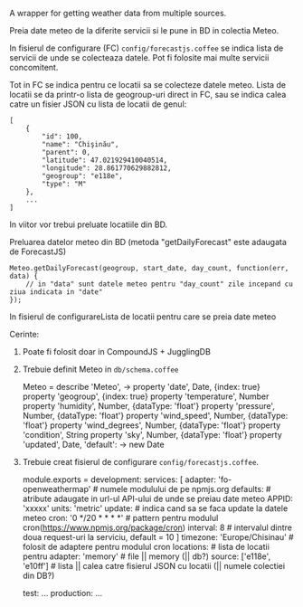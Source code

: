 A wrapper for getting weather data from multiple sources.

Preia date meteo de la diferite servicii si le pune in BD in colectia Meteo.

In fisierul de configurare (FC) <code>config/forecastjs.coffee</code> se indica lista de servicii de unde se colecteaza datele.
Pot fi folosite mai multe servicii concomitent.

Tot in FC se indica pentru ce locatii sa se colecteze datele meteo.
Lista de locatii se da printr-o lista de geogroup-uri direct in FC, sau se indica calea catre un fisier JSON cu lista de locatii de genul:

    [
        {
            "id": 100,
            "name": "Chişinău",
            "parent": 0,
            "latitude": 47.021929410040514,
            "longitude": 28.861770629882812,
            "geogroup": "e118e",
            "type": "M"
        },
        ...
    ]

In viitor vor trebui preluate locatiile din BD.


Preluarea datelor meteo din BD (metoda "getDailyForecast" este adaugata de ForecastJS)

    Meteo.getDailyForecast(geogroup, start_date, day_count, function(err, data) {
        // in "data" sunt datele meteo pentru "day_count" zile incepand cu ziua indicata in "date"
    });


In fisierul de configurareLista de locatii pentru care se preia date meteo

Cerinte:
1. Poate fi folosit doar in CompoundJS + JugglingDB
2. Trebuie definit Meteo in <code>db/schema.coffee</code>

    Meteo = describe 'Meteo', ->
      property 'date', Date, {index: true}
      property 'geogroup', {index: true}
      property 'temperature', Number
      property 'humidity', Number, {dataType: 'float'}
      property 'pressure', Number, {dataType: 'float'}
      property 'wind_speed', Number, {dataType: 'float'}
      property 'wind_degrees', Number, {dataType: 'float'}
      property 'condition', String
      property 'sky', Number, {dataType: 'float'}
      property 'updated', Date, 'default': -> new Date

3. Trebuie creat fisierul de configurare <code>config/forecastjs.coffee</code>.

    module.exports =
      development:
        services: [
          adapter: 'fo-openweathermap'              # numele modulului de pe npmjs.org
          defaults:                                 # atribute adaugate in url-ul API-ului de unde se preiau date meteo
            APPID: 'xxxxx'
            units: 'metric'
          update:                                   # indica cand sa se faca update la datele meteo
            cron: '0 */20 * * * *'                  # pattern pentru modulul cron(https://www.npmjs.org/package/cron)
            interval: 8                             # intervalul dintre doua request-uri la serviciu, default = 10
        ]
        timezone: 'Europe/Chisinau'                 # folosit de adaptere pentru modulul cron
        locations:                                  # lista de locatii pentru
          adapter: 'memory'                         # file || memory (|| db?)
          source: ['e118e', 'e10ff']                # lista || calea catre fisierul JSON cu locatii (|| numele colectiei din DB?)

      test: ...
      production: ...
